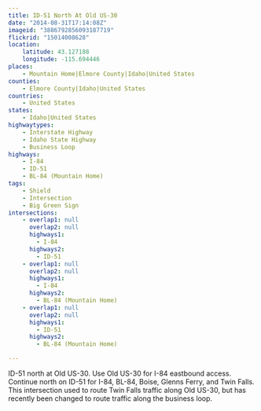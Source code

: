 ```yaml
---
title: ID-51 North At Old US-30
date: "2014-08-31T17:14:08Z"
imageid: "3886792856093187719"
flickrid: "15014008628"
location:
    latitude: 43.127188
    longitude: -115.694446
places:
    - Mountain Home|Elmore County|Idaho|United States
counties:
    - Elmore County|Idaho|United States
countries:
    - United States
states:
    - Idaho|United States
highwaytypes:
    - Interstate Highway
    - Idaho State Highway
    - Business Loop
highways:
    - I-84
    - ID-51
    - BL-84 (Mountain Home)
tags:
    - Shield
    - Intersection
    - Big Green Sign
intersections:
    - overlap1: null
      overlap2: null
      highways1:
        - I-84
      highways2:
        - ID-51
    - overlap1: null
      overlap2: null
      highways1:
        - I-84
      highways2:
        - BL-84 (Mountain Home)
    - overlap1: null
      overlap2: null
      highways1:
        - ID-51
      highways2:
        - BL-84 (Mountain Home)

---
```

ID-51 north at Old US-30.  Use Old US-30 for I-84 eastbound access.  Continue north on ID-51 for I-84, BL-84, Boise, Glenns Ferry, and Twin Falls.  This intersection used to route Twin Falls traffic along Old US-30, but has recently been changed to route traffic along the business loop.